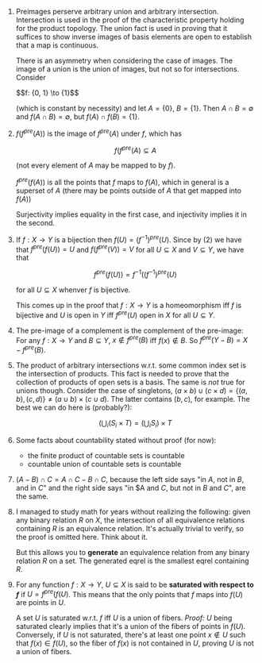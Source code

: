 1. Preimages perserve arbitrary union and arbitrary intersection. Intersection is used in the proof of the characteristic property holding for the product topology. The union fact is used in proving that it suffices to show inverse images of basis elements are open to establish that a map is continuous.

    There is an asymmetry when considering the case of images. The image of a union is the union of images, but not so for intersections. Consider

    $$f: \{0, 1} \to \{1\}$$

    (which is constant by necessity) and let $A = \{0\}$, $B = \{1\}$. Then $A \cap B = \emptyset$ and $f(A \cap B) = \emptyset$, but $f(A) \cap f(B) = \{1\}$.

2. $f(f^{pre}(A))$ is the image of $f^{pre}(A)$ under $f$, which has

    $$f(f^{pre}(A) \subseteq A$$

    (not every element of $A$ may be mapped to by $f$).

    $f^{pre}(f(A))$ is all the points that $f$ maps to $f(A)$, which in general is a superset of $A$ (there may be points outside of $A$ that get mapped into $f(A)$)

    Surjectivity implies equality in the first case, and injectivity implies it in the second.

3. If $f: X \to Y$ is a bijection then $f(U) = (f^{-1})^{pre}(U)$. Since by (2) we have that $f^{pre}(f(U)) = U$ and $f(f^{pre}(V)) = V$ for all $U \subseteq X$ and $V \subseteq Y$, we have that

    $$f^{pre}(f(U)) = f^{-1}((f^{-1})^{pre}(U)$$

    for all $U \subseteq X$ whenver $f$ is bijective.

    This comes up in the proof that $f: X \to Y$ is a homeomorphism iff $f$ is bijective and $U$ is open in $Y$ iff $f^{pre}(U)$ open in $X$ for all $U \subseteq Y$.

4. The pre-image of a complement is the complement of the pre-image: For any $f: X \to Y$ and $B \subseteq Y$, $x \notin f^{pre}(B)$ iff $f(x) \notin B$. So $f^{pre}(Y - B) = X - f^{pre}(B)$.


5. The product of arbitrary intersections w.r.t. some common index set is the intersection of products. This fact is needed to prove that the collection of products of open sets is a basis. The same is *not* true for unions though. Consider the case of singletons, $(a \times b) \cup (c \times d) = \{(a, b), (c, d)\} \neq (a \cup b) \times (c \cup d)$. The latter contains $(b, c)$, for example. The best we can do here is (probably?):

    $$(\bigcup_i (S_i \times T) = (\bigcup_i S_i) \times T$$

6. Some facts about countability stated without proof (for now):

     - the finite product of countable sets is countable
     - countable union of countable sets is countable


7. $(A - B) \cap C = A \cap C - B \cap C$, because the left side says "in $A$, not in $B$, and in $C$" and the right side says "in $A and $C$, but not in $B$ and $C$", are the same.


8. I managed to study math for years without realizing the following: given any binary relation $R$ on $X$, the intersection of all equivalence relations containing $R$ is an equivalence relation. It's actually trivial to verify, so the proof is omitted here. Think about it.

    But this allows you to **generate** an equivalence relation from any binary relation $R$ on a set. The generated eqrel is the smallest eqrel containing $R$.


9. For any function $f: X \to Y$, $U \subseteq X$ is said to be **saturated with respect to $f$** if $U = f^{pre}(f(U)$. This means that the only points that $f$ maps into $f(U)$ are points in $U$.

    A set $U$ is saturated w.r.t. $f$ iff $U$ is a union of fibers. *Proof:* $U$ being saturated clearly implies that it's a union of the fibers of points in $f(U)$. Conversely, if $U$ is not saturated, there's at least one point $x \notin U$ such that $f(x) \in f(U)$, so the fiber of $f(x)$ is not contained in $U$, proving $U$ is not a union of fibers.
